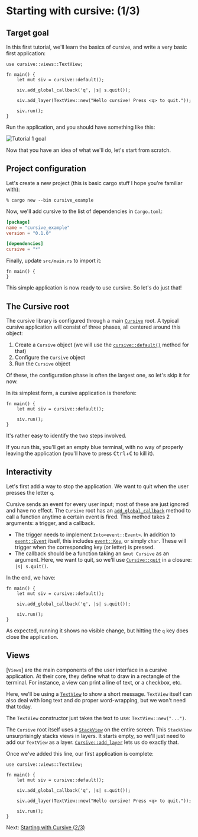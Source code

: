 # Starting with cursive: (1/3)

## Target goal

In this first tutorial, we'll learn the basics of cursive,
and write a very basic first application:

```rust,no_run
use cursive::views::TextView;

fn main() {
	let mut siv = cursive::default();

	siv.add_global_callback('q', |s| s.quit());

	siv.add_layer(TextView::new("Hello cursive! Press <q> to quit."));

	siv.run();
}
```

Run the application, and you should have something like this:

![Tutorial 1 goal](./tutorial_1.png)

Now that you have an idea of what we'll do, let's start from scratch.

## Project configuration

Let's create a new project
(this is basic cargo stuff I hope you're familiar with):

```text
% cargo new --bin cursive_example
```

Now, we'll add cursive to the list of dependencies in `Cargo.toml`:

```toml
[package]
name = "cursive_example"
version = "0.1.0"

[dependencies]
cursive = "*"
```

Finally, update `src/main.rs` to import it:

```rust,no_run
fn main() {
}
```

This simple application is now ready to use cursive. So let's do just that!

## The Cursive root

The cursive library is configured through a main [`Cursive`] root.
A typical cursive application will consist of three phases,
all centered around this object:

1. Create a `Cursive` object (we will use the [`cursive::default()`] method for that)
2. Configure the `Cursive` object
3. Run the `Cursive` object

Of these, the configuration phase is often the largest one,
so let's skip it for now.

In its simplest form, a cursive application is therefore:

```rust,no_run
fn main() {
	let mut siv = cursive::default();

	siv.run();
}
```

It's rather easy to identify the two steps involved.

If you run this, you'll get an empty blue terminal, with no way of properly
leaving the application (you'll have to press <kbd>Ctrl</kbd>+<kbd>C</kbd> to kill it).

[`cursive::default()`]: https://docs.rs/cursive/0/cursive/fn.default.html
[`Cursive`]: https://docs.rs/cursive/0/cursive/struct.Cursive.html

## Interactivity

Let's first add a way to stop the application. We want to quit when the user
presses the letter `q`.

Cursive sends an event for every user input; most of these are just ignored
and have no effect. The `Cursive` root has an [`add_global_callback`] method to
call a function anytime a certain event is fired.
This method takes 2 arguments: a trigger, and a callback.

* The trigger needs to implement `Into<event::Event>`. In addition to
  [`event::Event`] itself, this includes [`event::Key`], or simply `char`.
  These will trigger when the corresponding key (or letter) is pressed.
* The callback should be a function taking an `&mut Cursive` as an argument. Here,
  we want to quit, so we'll use [`Cursive::quit`] in a closure: `|s| s.quit()`.

In the end, we have:

```rust,no_run
fn main() {
	let mut siv = cursive::default();

	siv.add_global_callback('q', |s| s.quit());

	siv.run();
}
```

As expected, running it shows no visible change, but hitting the `q` key does
close the application.

[`add_global_callback`]: https://docs.rs/cursive/0/cursive/struct.Cursive.html#method.add_global_callback
[`event::Event`]: https://docs.rs/cursive/0/cursive/event/enum.Event.html
[`event::Key`]: https://docs.rs/cursive/0/cursive/event/enum.Key.html
[`Cursive::quit`]: https://docs.rs/cursive/0/cursive/struct.Cursive.html#method.quit

## Views

[`Views`] are the main components of the user interface in a cursive
application.  At their core, they define what to draw in a rectangle of the
terminal. For instance, a view can print a line of text, or a checkbox, etc.

Here, we'll be using a [`TextView`] to show a short message. `TextView` itself
can also deal with long text and do proper word-wrapping, but we won't need
that today.

The `TextView` constructor just takes the text to use: `TextView::new("...")`.

The `Cursive` root itself uses a [`StackView`] on the entire screen. This
`StackView` unsurprisingly stacks views in layers. It starts empty, so we'll
just need to add our `TextView` as a layer. [`Cursive::add_layer`] lets us do
exactly that.

Once we've added this line, our first application is complete:

```rust,no_run
use cursive::views::TextView;

fn main() {
	let mut siv = cursive::default();

	siv.add_global_callback('q', |s| s.quit());

	siv.add_layer(TextView::new("Hello cursive! Press <q> to quit."));

	siv.run();
}
```

[`View`s]: https://docs.rs/cursive/0/cursive/view/trait.View.html
[`TextView`]: https://docs.rs/cursive/0/cursive/views/struct.TextView.html
[`StackView`]: https://docs.rs/cursive/0/cursive/views/struct.StackView.html
[`Cursive::add_layer`]: https://docs.rs/cursive/0/cursive/struct.Cursive.html#method.add_layer

Next: [Starting with Cursive (2/3)](./tutorial_2.md)
